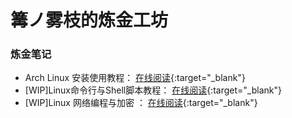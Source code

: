# 篝ノ雾枝的炼金工坊

### 炼金笔记

- Arch Linux 安装使用教程： [在线阅读](https://archlinuxstudio.github.io/ArchLinuxTutorial/#/){:target="_blank"}
- [WIP]Linux命令行与Shell脚本教程： [在线阅读](https://archlinuxstudio.github.io/ShellTutorial/#/){:target="_blank"}
- [WIP]Linux 网络编程与加密 ： [在线阅读](https://archlinuxstudio.github.io/LinuxNetworkProgrammingAndEncryption/#/){:target="_blank"}
